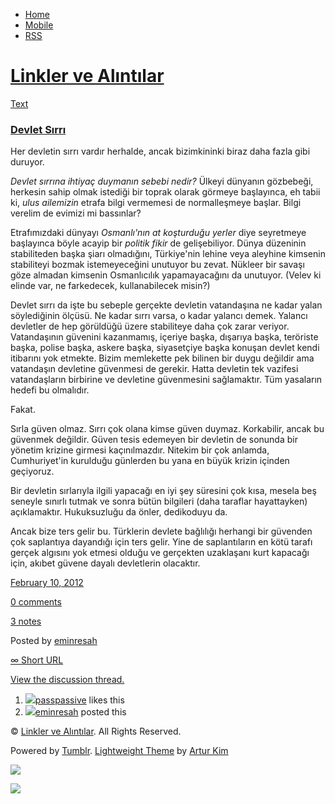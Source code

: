 -   [Home](/)
-   [Mobile](/mobile)
-   [RSS](http://eminresah.tumblr.com/rss)

[Linkler ve Alıntılar](/)
=========================

[Text](http://eminresah.tumblr.com/post/17341790329/devlet-s-rr)

### [Devlet Sırrı](http://eminresah.tumblr.com/post/17341790329/devlet-s-rr)

Her devletin sırrı vardır herhalde, ancak bizimkininki biraz daha fazla
gibi duruyor.

*Devlet sırrına ihtiyaç duymanın sebebi nedir?* Ülkeyi dünyanın
gözbebeği, herkesin sahip olmak istediği bir toprak olarak görmeye
başlayınca, eh tabii ki, *ulus ailemizin* etrafa bilgi vermemesi de
normalleşmeye başlar. Bilgi verelim de evimizi mi bassınlar?

Etrafımızdaki dünyayı *Osmanlı'nın at koşturduğu yerler* diye seyretmeye
başlayınca böyle acayip bir *politik fikir* de gelişebiliyor. Dünya
düzeninin stabiliteden başka şiarı olmadığını, Türkiye'nin lehine veya
aleyhine kimsenin stabiliteyi bozmak istemeyeceğini unutuyor bu zevat.
Nükleer bir savaşı göze almadan kimsenin Osmanlıcılık yapamayacağını da
unutuyor. (Velev ki elinde var, ne farkedecek, kullanabilecek misin?)

Devlet sırrı da işte bu sebeple gerçekte devletin vatandaşına ne kadar
yalan söylediğinin ölçüsü. Ne kadar sırrı varsa, o kadar yalancı demek.
Yalancı devletler de hep görüldüğü üzere stabiliteye daha çok zarar
veriyor. Vatandaşının güvenini kazanmamış, içeriye başka, dışarıya
başka, teröriste başka, polise başka, askere başka, siyasetçiye başka
konuşan devlet kendi itibarını yok etmekte. Bizim memlekette pek bilinen
bir duygu değildir ama vatandaşın devletine güvenmesi de gerekir. Hatta
devletin tek vazifesi vatandaşların birbirine ve devletine güvenmesini
sağlamaktır. Tüm yasaların hedefi bu olmalıdır.

Fakat.

Sırla güven olmaz. Sırrı çok olana kimse güven duymaz. Korkabilir, ancak
bu güvenmek değildir. Güven tesis edemeyen bir devletin de sonunda bir
yönetim krizine girmesi kaçınılmazdır. Nitekim bir çok anlamda,
Cumhuriyet'in kurulduğu günlerden bu yana en büyük krizin içinden
geçiyoruz.

Bir devletin sırlarıyla ilgili yapacağı en iyi şey süresini çok kısa,
mesela beş seneyle sınırlı tutmak ve sonra bütün bilgileri (daha
taraflar hayattayken) açıklamaktır. Hukuksuzluğu da önler, dedikoduyu
da.

Ancak bize ters gelir bu. Türklerin devlete bağlılığı herhangi bir
güvenden çok saplantıya dayandığı için ters gelir. Yine de saplantıların
en kötü tarafı gerçek algısını yok etmesi olduğu ve gerçekten uzaklaşanı
kurt kapacağı için, akıbet güvene dayalı devletlerin olacaktır.

[February 10,
2012](http://eminresah.tumblr.com/post/17341790329/devlet-s-rr)

[0
comments](http://eminresah.tumblr.com/post/17341790329/devlet-s-rr#disqus_thread)

[3
notes](http://eminresah.tumblr.com/post/17341790329/devlet-s-rr#notes)

Posted by [eminresah](http://eminresah.tumblr.com/)

[∞ Short URL](http://tmblr.co/ZWS1OyG9fhXv)

[View the discussion thread.](http://erblog.disqus.com/?url=ref)

1.  [![](http://33.media.tumblr.com/avatar_063d45a540dc_16.png)](http://passpassive.tumblr.com/ "ha bi' de! ")[passpassive](http://passpassive.tumblr.com/ "ha bi' de!")
    likes this
2.  [![](http://38.media.tumblr.com/avatar_06c8562d8d9e_16.png)](http://eminresah.tumblr.com/ "Linkler ve Alıntılar")[eminresah](http://eminresah.tumblr.com/ "Linkler ve Alıntılar")
    posted this

© [Linkler ve Alıntılar](/). All Rights Reserved.

Powered by [Tumblr](http://tumblr.com). [Lightweight
Theme](http://www.tumblr.com/theme/10820) by [Artur
Kim](http://arturkim.com)

![](https://px.srvcs.tumblr.com/impixu?T=1434918818&J=eyJ0eXBlIjoidXJsIiwidXJsIjoiaHR0cDpcL1wvZW1pbnJlc2FoLnR1bWJsci5jb21cL3Bvc3RcLzE3MzQxNzkwMzI5XC9kZXZsZXQtcy1yciIsInJlcXR5cGUiOjAsInJvdXRlIjoiXC9wb3N0XC86aWRcLzpzdW1tYXJ5Iiwibm9zY3JpcHQiOjF9&U=JOLMNDOFFF&K=f570073a4f8499effac49d2bf04b58f7230cc22fc23081d46c1e6cd2c7907b43&R=)

![](https://px.srvcs.tumblr.com/impixu?T=1434918818&J=eyJ0eXBlIjoicG9zdCIsInVybCI6Imh0dHA6XC9cL2VtaW5yZXNhaC50dW1ibHIuY29tXC9wb3N0XC8xNzM0MTc5MDMyOVwvZGV2bGV0LXMtcnIiLCJyZXF0eXBlIjowLCJyb3V0ZSI6IlwvcG9zdFwvOmlkXC86c3VtbWFyeSIsInBvc3RzIjpbeyJwb3N0aWQiOiIxNzM0MTc5MDMyOSIsImJsb2dpZCI6IjM2NDgwMjgiLCJzb3VyY2UiOjMzfV0sIm5vc2NyaXB0IjoxfQ==&U=HIFCLGFOEE&K=6050f84796af16ee1a61c12adc2779c3355803186f57b638c059df64953a2581&R=)

